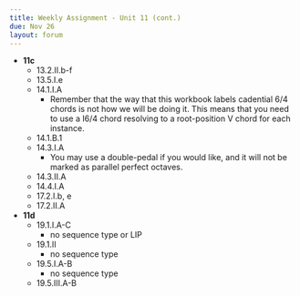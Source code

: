 ```yaml
---
title: Weekly Assignment - Unit 11 (cont.)
due: Nov 26
layout: forum
---
```


- **11c**
    - 13.2.II.b-f
    - 13.5.I.e
    - 14.1.I.A
        - Remember that the way that this workbook labels cadential 6/4 chords is not how we will be doing it. This means that you need to use a I6/4 chord resolving to a root-position V chord for each instance.
    - 14.1.B.1
    - 14.3.I.A
        - You may use a double-pedal if you would like, and it will not be marked as parallel perfect octaves.
    - 14.3.II.A
    - 14.4.I.A
    - 17.2.I.b, e
    - 17.2.II.A
- **11d**
    - 19.1.I.A-C
        - no sequence type or LIP
    - 19.1.II 
        - no sequence type
    - 19.5.I.A-B 
        - no sequence type
    - 19.5.III.A-B